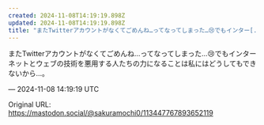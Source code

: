 ```yaml
---
created: 2024-11-08T14:19:19.898Z
updated: 2024-11-08T14:19:19.898Z
title: "またTwitterアカウントがなくてごめんね…ってなってしまった…😢でもインター[...]"
---
```


<p>またTwitterアカウントがなくてごめんね…ってなってしまった…😢でもインターネットとウェブの技術を悪用する人たちの力になることは私にはどうしてもできないから…。</p>

&mdash; 2024-11-08 14:19:19 UTC

Original URL: https://mastodon.social/@sakuramochi0/113447767893652119
